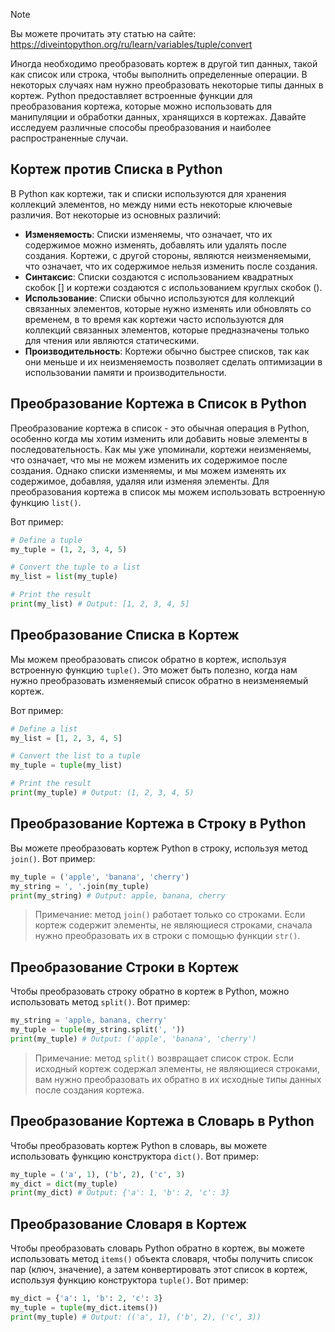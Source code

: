 > [!NOTE]
> Вы можете прочитать эту статью на сайте: https://diveintopython.org/ru/learn/variables/tuple/convert

Иногда необходимо преобразовать кортеж в другой тип данных, такой как список или строка, чтобы выполнить определенные операции. В некоторых случаях нам нужно преобразовать некоторые типы данных в кортеж. Python предоставляет встроенные функции для преобразования кортежа, которые можно использовать для манипуляции и обработки данных, хранящихся в кортежах. Давайте исследуем различные способы преобразования и наиболее распространенные случаи.

## Кортеж против Списка в Python

В Python как кортежи, так и списки используются для хранения коллекций элементов, но между ними есть некоторые ключевые различия. Вот некоторые из основных различий:

- **Изменяемость**: Списки изменяемы, что означает, что их содержимое можно изменять, добавлять или удалять после создания. Кортежи, с другой стороны, являются неизменяемыми, что означает, что их содержимое нельзя изменить после создания.
- **Синтаксис**: Списки создаются с использованием квадратных скобок [] и кортежи создаются с использованием круглых скобок ().
- **Использование**: Списки обычно используются для коллекций связанных элементов, которые нужно изменять или обновлять со временем, в то время как кортежи часто используются для коллекций связанных элементов, которые предназначены только для чтения или являются статическими.
- **Производительность**: Кортежи обычно быстрее списков, так как они меньше и их неизменяемость позволяет сделать оптимизации в использовании памяти и производительности.

## Преобразование Кортежа в Список в Python

Преобразование кортежа в список - это обычная операция в Python, особенно когда мы хотим изменить или добавить новые элементы в последовательность. Как мы уже упоминали, кортежи неизменяемы, что означает, что мы не можем изменить их содержимое после создания. Однако списки изменяемы, и мы можем изменять их содержимое, добавляя, удаляя или изменяя элементы. Для преобразования кортежа в список мы можем использовать встроенную функцию `list()`.

Вот пример:

```python
# Define a tuple
my_tuple = (1, 2, 3, 4, 5)

# Convert the tuple to a list
my_list = list(my_tuple)

# Print the result
print(my_list) # Output: [1, 2, 3, 4, 5]
```

## Преобразование Списка в Кортеж

Мы можем преобразовать список обратно в кортеж, используя встроенную функцию `tuple()`. Это может быть полезно, когда нам нужно преобразовать изменяемый список обратно в неизменяемый кортеж.

Вот пример:

```python
# Define a list
my_list = [1, 2, 3, 4, 5]

# Convert the list to a tuple
my_tuple = tuple(my_list)

# Print the result
print(my_tuple) # Output: (1, 2, 3, 4, 5)
```

## Преобразование Кортежа в Строку в Python

Вы можете преобразовать кортеж Python в строку, используя метод `join()`. Вот пример:

```python
my_tuple = ('apple', 'banana', 'cherry')
my_string = ', '.join(my_tuple)
print(my_string) # Output: apple, banana, cherry
```

> Примечание: метод `join()` работает только со строками. Если кортеж содержит элементы, не являющиеся строками, сначала нужно преобразовать их в строки с помощью функции `str()`.

## Преобразование Строки в Кортеж

Чтобы преобразовать строку обратно в кортеж в Python, можно использовать метод `split()`. Вот пример:

```python
my_string = 'apple, banana, cherry'
my_tuple = tuple(my_string.split(', '))
print(my_tuple) # Output: ('apple', 'banana', 'cherry')
```

> Примечание: метод `split()` возвращает список строк. Если исходный кортеж содержал элементы, не являющиеся строками, вам нужно преобразовать их обратно в их исходные типы данных после создания кортежа.

## Преобразование Кортежа в Словарь в Python

Чтобы преобразовать кортеж Python в словарь, вы можете использовать функцию конструктора `dict()`. Вот пример:

```python
my_tuple = ('a', 1), ('b', 2), ('c', 3)
my_dict = dict(my_tuple)
print(my_dict) # Output: {'a': 1, 'b': 2, 'c': 3}
```

## Преобразование Словаря в Кортеж

Чтобы преобразовать словарь Python обратно в кортеж, вы можете использовать метод `items()` объекта словаря, чтобы получить список пар (ключ, значение), а затем конвертировать этот список в кортеж, используя функцию конструктора `tuple()`. Вот пример:

```python
my_dict = {'a': 1, 'b': 2, 'c': 3}
my_tuple = tuple(my_dict.items())
print(my_tuple) # Output: (('a', 1), ('b', 2), ('c', 3))
```
